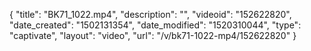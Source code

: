 {
    "title": "BK71_1022.mp4",
    "description": "",
    "videoid": "152622820",
    "date_created": "1502131354",
    "date_modified": "1520310044",
    "type": "captivate",
    "layout": "video",
    "url": "\/v\/bk71-1022-mp4\/152622820"
}